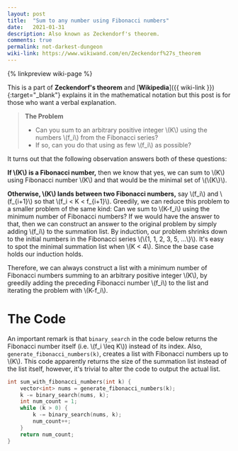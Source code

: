 ```yaml
---
layout: post
title:  "Sum to any number using Fibonacci numbers" 
date:   2021-01-31
description: Also known as Zeckendorf's theorem.
comments: true
permalink: not-darkest-dungeon
wiki-link: https://www.wikiwand.com/en/Zeckendorf%27s_theorem
---
```


{% linkpreview wiki-page %}

This is a part of **Zeckendorf's theorem** and 
[**Wikipedia**]({{ wiki-link }}){:target="_blank"} explains it in 
the mathematical notation but this post is for those who want a verbal explanation.

> **The Problem** <br>
> - Can you sum to an arbitrary positive integer \\(K\\) using the numbers \\(f_i\\) from the Fibonacci series? 
> - If so, can you do that using as few \\(f_i\\) as possible?
  
It turns out that the following observation answers both of these questions:

**If \\(K\\) is a Fibonacci number,** then we know that yes, we can sum to \\(K\\) using Fibonacci number \\(K\\) 
and that would be the minimal set of \\(\\{K\\}\\).

**Otherwise, \\(K\\) lands between two Fibonacci numbers,** say \\(f_i\\) and \\(f_{i+1}\\) so that \\(f_i < K < f_{i+1}\\).
Greedily, we can reduce this problem to a smaller problem of the same kind: Can we sum to \\(K-f_i\\) using the minimum number of 
Fibonacci numbers? If we would have the answer to that, then we can construct an answer to the original problem by 
simply adding \\(f_i\\) to the summation list. By induction, our problem shrinks down to the initial numbers in the Fibonacci series
\\(\\{1, 1, 2, 3, 5, ...\\}\\). It's easy to spot the minimal summation list when \\(K < 4\\). Since the base case holds 
our induction holds. 

Therefore, we can always construct a list with a minimum number of Fibonacci numbers summing to an arbitrary positive 
integer \\(K\\), by greedily adding the preceding Fibonacci number \\(f_i\\) to the list and iterating the problem with 
\\(K-f_i\\).

# The Code

An important remark is that `binary_search` in the code below returns the Fibonacci number itself (i.e. \\(f_i \leq K\\)) 
instead of its index. Also, `generate_fibonacci_numbers(k)`, creates a list with Fibonacci numbers up to \\(K\\). This 
code apparently returns the size of the summation list instead of the list itself, however, it's trivial to alter the 
code to output the actual list. 

```cpp
int sum_with_fibonacci_numbers(int k) {
    vector<int> nums = generate_fibonacci_numbers(k);
    k -= binary_search(nums, k);
    int num_count = 1;
    while (k > 0) {
        k -= binary_search(nums, k);
        num_count++;
    }
    return num_count;
}
```
